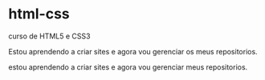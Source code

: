 # html-css
 curso de HTML5 e CSS3

 Estou aprendendo a criar sites e agora vou gerenciar os meus repositorios.

estou aprendendo a criar sites e agora vou gerenciar meus repositorios.
